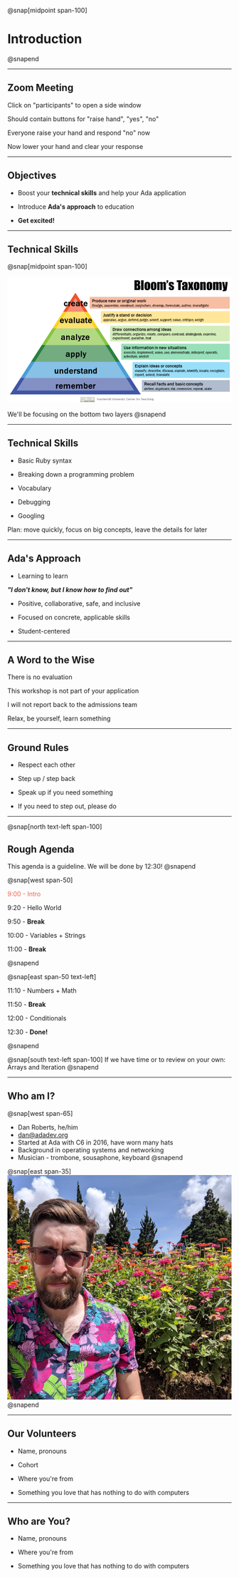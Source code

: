 @snap[midpoint span-100]

# Introduction

@snapend

---

## Zoom Meeting

Click on "participants" to open a side window

Should contain buttons for "raise hand", "yes", "no"

Everyone raise your hand and respond "no" now

<p class="fragment">Now lower your hand and clear your response</p>

---

## Objectives

- Boost your **technical skills** and help your Ada application

- Introduce **Ada's approach** to education

- **Get excited!**

---

## Technical Skills

@snap[midpoint span-100]
<br>

![height=400px](assets/images/Blooms-Taxonomy.jpg)

We'll be focusing on the bottom two layers
@snapend

---

## Technical Skills

- Basic Ruby syntax

- Breaking down a programming problem

- Vocabulary

- Debugging

- Googling

Plan: move quickly, focus on big concepts, leave the details for later

---


## Ada's Approach

- Learning to learn

<span class="indent">**_"I don't know, but I know how to find out"_**</span>

- Positive, collaborative, safe, and inclusive

- Focused on concrete, applicable skills

- Student-centered

---

## A Word to the Wise

There is no evaluation

This workshop is not part of your application

I will not report back to the admissions team

Relax, be yourself, learn something

---

## Ground Rules

- Respect each other

- Step up / step back

- Speak up if you need something

- If you need to step out, please do

---

@snap[north text-left span-100]
## Rough Agenda

This agenda is a guideline. We will be done by 12:30!
@snapend

@snap[west span-50]

<span style="color: #EF654A">9:00  - Intro</span>

9:20  - Hello World

9:50  - **Break**

10:00 - Variables + Strings

11:00 - **Break**

@snapend

@snap[east span-50 text-left]

11:10 - Numbers + Math

11:50 - **Break**

12:00 - Conditionals

12:30 - **Done!**

@snapend

@snap[south text-left span-100]
If we have time or to review on your own: Arrays and Iteration
@snapend

---

## Who am I?

@snap[west span-65]

- Dan Roberts, he/him
- [dan@adadev.org](mailto:dan@adadev.org)
- Started at Ada with C6 in 2016, have worn many hats
- Background in operating systems and networking
- Musician - trombone, sousaphone, keyboard
  @snapend

@snap[east span-35]
![dan profile](assets/images/dan-flowers.png)
@snapend

---

## Our Volunteers

- Name, pronouns

- Cohort

- Where you're from

- Something you love that has nothing to do with computers

---

## Who are You?

- Name, pronouns

- Where you're from

- Something you love that has nothing to do with computers
